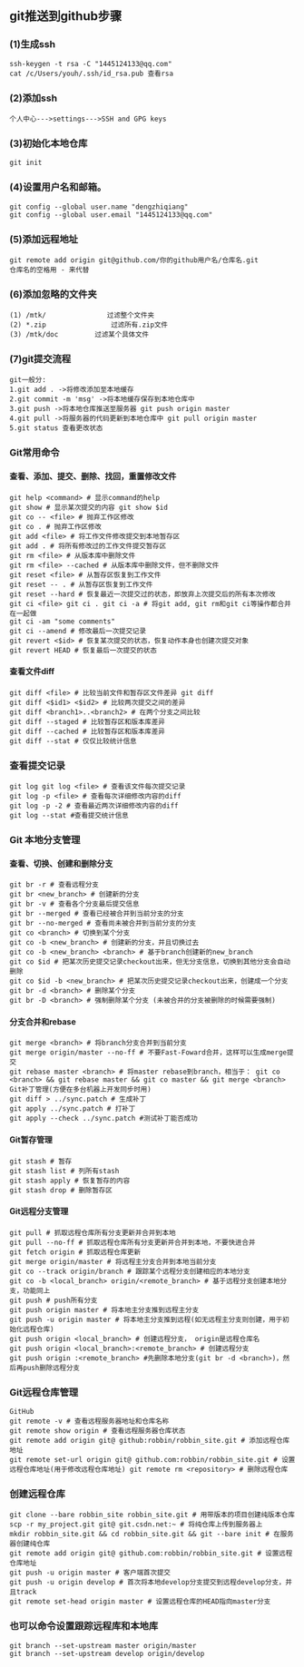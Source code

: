 ## git推送到github步骤
### (1)生成ssh    
    ssh-keygen -t rsa -C "1445124133@qq.com"
    cat /c/Users/youh/.ssh/id_rsa.pub 查看rsa

### (2)添加ssh 
    个人中心--->settings--->SSH and GPG keys

### (3)初始化本地仓库
    git init

### (4)设置用户名和邮箱。
    git config --global user.name "dengzhiqiang"
    git config --global user.email "1445124133@qq.com"   

### (5)添加远程地址
    git remote add origin git@github.com/你的github用户名/仓库名.git
    仓库名的空格用 - 来代替

### (6)添加忽略的文件夹
    (1) /mtk/               过滤整个文件夹
    (2) *.zip                过滤所有.zip文件
    (3) /mtk/doc         过滤某个具体文件      

### (7)git提交流程
    git一般分:
    1.git add . ->将修改添加至本地缓存
    2.git commit -m 'msg' ->将本地缓存保存到本地仓库中
    3.git push ->将本地仓库推送至服务器 git push origin master
    4.git pull ->将服务器的代码更新到本地仓库中 git pull origin master     
    5.git status 查看更改状态


### Git常用命令
#### 查看、添加、提交、删除、找回，重置修改文件
    git help <command> # 显示command的help
    git show # 显示某次提交的内容 git show $id
    git co -- <file> # 抛弃工作区修改
    git co . # 抛弃工作区修改
    git add <file> # 将工作文件修改提交到本地暂存区
    git add . # 将所有修改过的工作文件提交暂存区
    git rm <file> # 从版本库中删除文件
    git rm <file> --cached # 从版本库中删除文件，但不删除文件
    git reset <file> # 从暂存区恢复到工作文件
    git reset -- . # 从暂存区恢复到工作文件
    git reset --hard # 恢复最近一次提交过的状态，即放弃上次提交后的所有本次修改
    git ci <file> git ci . git ci -a # 将git add, git rm和git ci等操作都合并在一起做
    git ci -am "some comments"
    git ci --amend # 修改最后一次提交记录
    git revert <$id> # 恢复某次提交的状态，恢复动作本身也创建次提交对象
    git revert HEAD # 恢复最后一次提交的状态

#### 查看文件diff
    git diff <file> # 比较当前文件和暂存区文件差异 git diff
    git diff <$id1> <$id2> # 比较两次提交之间的差异
    git diff <branch1>..<branch2> # 在两个分支之间比较
    git diff --staged # 比较暂存区和版本库差异
    git diff --cached # 比较暂存区和版本库差异
    git diff --stat # 仅仅比较统计信息

### 查看提交记录
    git log git log <file> # 查看该文件每次提交记录
    git log -p <file> # 查看每次详细修改内容的diff
    git log -p -2 # 查看最近两次详细修改内容的diff
    git log --stat #查看提交统计信息

### Git 本地分支管理

#### 查看、切换、创建和删除分支
    git br -r # 查看远程分支
    git br <new_branch> # 创建新的分支
    git br -v # 查看各个分支最后提交信息
    git br --merged # 查看已经被合并到当前分支的分支
    git br --no-merged # 查看尚未被合并到当前分支的分支
    git co <branch> # 切换到某个分支
    git co -b <new_branch> # 创建新的分支，并且切换过去
    git co -b <new_branch> <branch> # 基于branch创建新的new_branch
    git co $id # 把某次历史提交记录checkout出来，但无分支信息，切换到其他分支会自动删除
    git co $id -b <new_branch> # 把某次历史提交记录checkout出来，创建成一个分支
    git br -d <branch> # 删除某个分支
    git br -D <branch> # 强制删除某个分支 (未被合并的分支被删除的时候需要强制)

#### 分支合并和rebase
    git merge <branch> # 将branch分支合并到当前分支
    git merge origin/master --no-ff # 不要Fast-Foward合并，这样可以生成merge提交
    git rebase master <branch> # 将master rebase到branch，相当于： git co <branch> && git rebase master && git co master && git merge <branch>
    Git补丁管理(方便在多台机器上开发同步时用)
    git diff > ../sync.patch # 生成补丁
    git apply ../sync.patch # 打补丁
    git apply --check ../sync.patch #测试补丁能否成功

#### Git暂存管理
    git stash # 暂存
    git stash list # 列所有stash
    git stash apply # 恢复暂存的内容
    git stash drop # 删除暂存区

#### Git远程分支管理

    git pull # 抓取远程仓库所有分支更新并合并到本地
    git pull --no-ff # 抓取远程仓库所有分支更新并合并到本地，不要快进合并
    git fetch origin # 抓取远程仓库更新
    git merge origin/master # 将远程主分支合并到本地当前分支
    git co --track origin/branch # 跟踪某个远程分支创建相应的本地分支
    git co -b <local_branch> origin/<remote_branch> # 基于远程分支创建本地分支，功能同上
    git push # push所有分支
    git push origin master # 将本地主分支推到远程主分支
    git push -u origin master # 将本地主分支推到远程(如无远程主分支则创建，用于初始化远程仓库)
    git push origin <local_branch> # 创建远程分支， origin是远程仓库名
    git push origin <local_branch>:<remote_branch> # 创建远程分支
    git push origin :<remote_branch> #先删除本地分支(git br -d <branch>)，然后再push删除远程分支

### Git远程仓库管理
    GitHub
    git remote -v # 查看远程服务器地址和仓库名称
    git remote show origin # 查看远程服务器仓库状态
    git remote add origin git@ github:robbin/robbin_site.git # 添加远程仓库地址
    git remote set-url origin git@ github.com:robbin/robbin_site.git # 设置远程仓库地址(用于修改远程仓库地址) git remote rm <repository> # 删除远程仓库

### 创建远程仓库
    git clone --bare robbin_site robbin_site.git # 用带版本的项目创建纯版本仓库
    scp -r my_project.git git@ git.csdn.net:~ # 将纯仓库上传到服务器上
    mkdir robbin_site.git && cd robbin_site.git && git --bare init # 在服务器创建纯仓库
    git remote add origin git@ github.com:robbin/robbin_site.git # 设置远程仓库地址
    git push -u origin master # 客户端首次提交
    git push -u origin develop # 首次将本地develop分支提交到远程develop分支，并且track
    git remote set-head origin master # 设置远程仓库的HEAD指向master分支

### 也可以命令设置跟踪远程库和本地库
    git branch --set-upstream master origin/master
    git branch --set-upstream develop origin/develop
